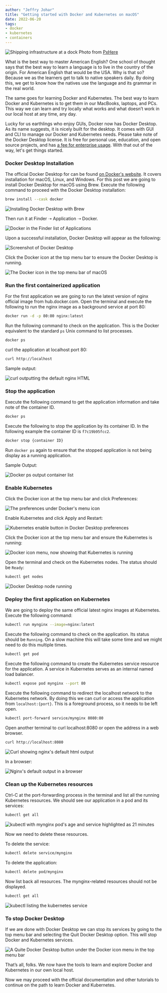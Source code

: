```yaml
---
author: "Jeffry Johar"
title: "Getting started with Docker and Kubernetes on macOS"
date: 2022-06-20
tags:
- docker
- kubernetes
- containers
---
```


<style>
img {
  max-height: 70vh;
}
</style>

![Shipping infrastructure at a dock](/blog/2022/06/getting-started-with-docker-and-kubernetes-on-macos/shipping.webp)
Photo from [PxHere](https://pxhere.com/en/photo/1222170)

What is the best way to master American English? One school of thought says that the best way to learn a language is to live in the country of the origin. For American English that would be the USA. Why is that so? Because we as the learners get to talk to native speakers daily. By doing this, we get to know how the natives use the language and its grammar in the real world.

The same goes for learning Docker and Kubernetes. The best way to learn Docker and Kubernetes is to get them in our MacBooks, laptops, and PCs. This way we can learn and try locally what works and what doesn’t work in our local host at any time, any day.

Lucky for us earthlings who enjoy GUIs, Docker now has Docker Desktop. As its name suggests, it is nicely built for the desktop. It comes with GUI and CLI to manage our Docker and Kubernetes needs. Please take note of the Docker Desktop license. It is free for personal use, education, and open source projects, and has [a fee for enterprise usage](https://www.docker.com/pricing/). With that out of the way, let's get things started.

### Docker Desktop Installation

The official Docker Desktop for can be found [on Docker's website](https://docs.docker.com/desktop/). It covers installation for macOS, Linux, and Windows. For this post we are going to install Docker Desktop for macOS using Brew. Execute the following command to proceed with the Docker Desktop installation:

```sh
brew install --cask docker
```

![Installing Docker Desktop with Brew](/blog/2022/06/getting-started-with-docker-and-kubernetes-on-macos/image-01.webp)

Then run it at Finder ➝ Application ➝ Docker.

![Docker in the Finder list of Applications](/blog/2022/06/getting-started-with-docker-and-kubernetes-on-macos/image-02.webp)

Upon a successful installation, Docker Desktop will appear as the following:

![Screenshot of Docker Desktop](/blog/2022/06/getting-started-with-docker-and-kubernetes-on-macos/image-03.webp)

Click the Docker icon at the top menu bar to ensure the Docker Desktop is running.

![The Docker icon in the top menu bar of macOS](/blog/2022/06/getting-started-with-docker-and-kubernetes-on-macos/image-04.webp)

### Run the first containerized application

For the first application we are going to run the latest version of nginx official image from hub.docker.com. Open the terminal and execute the following to run the nginx image as a background service at port 80:

```sh
docker run -d -p 80:80 nginx:latest
```

Run the following command to check on the application. This is the Docker equivalent to the standard `ps` Unix command to list processes.

```sh
docker ps
```

curl the application at localhost port 80:

```sh
curl http://localhost
```

Sample output:

![curl outputting the default nginx HTML](/blog/2022/06/getting-started-with-docker-and-kubernetes-on-macos/image-05.webp)

### Stop the application

Execute the following command to get the application information and take note of the container ID.

```sh
docker ps
```

Execute the following to stop the application by its container ID. In the following example the container ID is `f7c19b95fcc2`.

```sh
docker stop {container ID}
```

Run `docker ps` again to ensure that the stopped application is not being display as a running application.

Sample Output:

![Docker ps output container list](/blog/2022/06/getting-started-with-docker-and-kubernetes-on-macos/image-06.webp)

### Enable Kubernetes

Click the Docker icon at the top menu bar and click Preferences:

![The preferences under Docker's menu icon](/blog/2022/06/getting-started-with-docker-and-kubernetes-on-macos/image-07.webp)

Enable Kubernetes and click Apply and Restart:

![Kubernetes enable button in Docker Desktop preferences](/blog/2022/06/getting-started-with-docker-and-kubernetes-on-macos/image-08.webp)

Click the Docker icon at the top menu bar and ensure the Kubernetes is running:

![Docker icon menu, now showing that Kubernetes is running](/blog/2022/06/getting-started-with-docker-and-kubernetes-on-macos/image-09.webp)

Open the terminal and check on the Kubernetes nodes. The status should be `Ready`:

```sh
kubectl get nodes
```

![Docker Desktop node running](/blog/2022/06/getting-started-with-docker-and-kubernetes-on-macos/image-10.webp)

### Deploy the first application on Kubernetes

We are going to deploy the same official latest nginx images at Kubernetes. Execute the following command:

```sh
kubectl run mynginx --image=nginx:latest
```

Execute the following command to check on the application. Its status should be `Running`. On a slow machine this will take some time and we might need to do this multiple times.

```sh
kubectl get pod
```

Execute the following command to create the Kubernetes service resource for the application. A service in Kubernetes serves as an internal named load balancer.

```sh
kubectl expose pod mynginx --port 80
```

Execute the following command to redirect the localhost network to the Kubernetes network. By doing this we can curl or access the application from `localhost:{port}`. This is a foreground process, so it needs to be left open.

```sh
kubectl port-forward service/mynginx 8080:80
```

Open another terminal to curl localhost:8080 or open the address in a web browser.

```sh
curl http://localhost:8080
```

![Curl showing nginx's default html output](/blog/2022/06/getting-started-with-docker-and-kubernetes-on-macos/image-11.webp)

In a browser:

![Nginx's default output in a browser](/blog/2022/06/getting-started-with-docker-and-kubernetes-on-macos/image-12.webp)

### Clean up the Kubernetes resources

Ctrl-C at the port-forwarding process in the terminal and list all the running Kubernetes resources. We should see our application in a pod and its services:

```sh
kubectl get all
```

![kubectl with mynginx pod's age and service highlighted as 21 minutes](/blog/2022/06/getting-started-with-docker-and-kubernetes-on-macos/image-13.webp)

Now we need to delete these resources.

To delete the service:

```sh
kubectl delete service/mynginx
```

To delete the application:

```sh
kubectl delete pod/mynginx
```

Now list back all resources. The mynginx-related resources should not be displayed.

```sh
kubectl get all
```

![kubectl listing the kubernetes service](/blog/2022/06/getting-started-with-docker-and-kubernetes-on-macos/image-14.webp)

### To stop Docker Desktop

If we are done with Docker Desktop we can stop its services by going to the top menu bar and selecting the Quit Docker Desktop option. This will stop Docker and Kubernetes services.

![A Quite Docker Desktop button under the Docker icon menu in the top menu bar](/blog/2022/06/getting-started-with-docker-and-kubernetes-on-macos/image-15.webp)

That’s all, folks. We now have the tools to learn and explore Docker and Kubernetes in our own local host.

Now we may proceed with the official documentation and other tutorials to continue on the path to learn Docker and Kubernetes.
